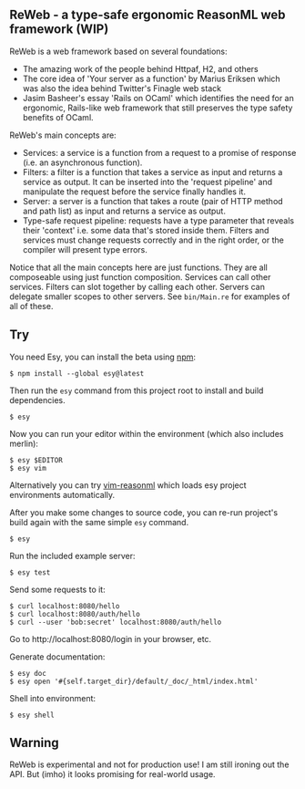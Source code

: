 ## ReWeb - a type-safe ergonomic ReasonML web framework (WIP)

ReWeb is a web framework based on several foundations:

- The amazing work of the people behind Httpaf, H2, and others
- The core idea of 'Your server as a function' by Marius Eriksen which
  was also the idea behind Twitter's Finagle web stack
- Jasim Basheer's essay 'Rails on OCaml' which identifies the need for an
  ergonomic, Rails-like web framework that still preserves the type
  safety benefits of OCaml.

ReWeb's main concepts are:

- Services: a service is a function from a request to a promise of
  response (i.e. an asynchronous function).
- Filters: a filter is a function that takes a service as input and
  returns a service as output. It can be inserted into the 'request
  pipeline' and manipulate the request before the service finally handles
  it.
- Server: a server is a function that takes a route (pair of HTTP method
  and path list) as input and returns a service as output.
- Type-safe request pipeline: requests have a type parameter that reveals
  their 'context' i.e. some data that's stored inside them. Filters and
  services must change requests correctly and in the right order, or the
  compiler will present type errors.

Notice that all the main concepts here are just functions. They are all
composeable using just function composition. Services can call other
services. Filters can slot together by calling each other. Servers can
delegate smaller scopes to other servers. See `bin/Main.re` for examples
of all of these.

## Try

You need Esy, you can install the beta using [npm](https://npmjs.com):

    $ npm install --global esy@latest

Then run the `esy` command from this project root to install and build dependencies.

    $ esy

Now you can run your editor within the environment (which also includes merlin):

    $ esy $EDITOR
    $ esy vim

Alternatively you can try [vim-reasonml](https://github.com/jordwalke/vim-reasonml)
which loads esy project environments automatically.

After you make some changes to source code, you can re-run project's build
again with the same simple `esy` command.

    $ esy

Run the included example server:

    $ esy test

Send some requests to it:

    $ curl localhost:8080/hello
    $ curl localhost:8080/auth/hello
    $ curl --user 'bob:secret' localhost:8080/auth/hello

Go to http://localhost:8080/login in your browser, etc.

Generate documentation:

    $ esy doc
    $ esy open '#{self.target_dir}/default/_doc/_html/index.html'

Shell into environment:

    $ esy shell

## Warning

ReWeb is experimental and not for production use! I am still ironing out
the API. But (imho) it looks promising for real-world usage.
